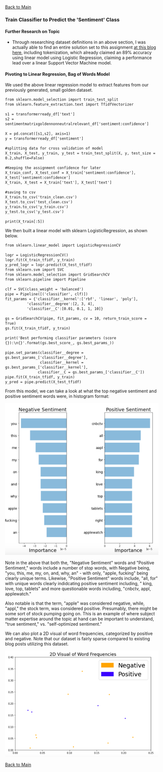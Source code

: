 [Back to Main](/README.md/)

### Train Classifier to Predict the 'Sentiment' Class

#### Further Research on Topic

* Through researching dataset definitions in an above section, I was actually able to find an entire solution set to this assignment [at this blog here](https://harrisonjansma.com/apple), including tokenization, which already claimed an 89% accuracy using linear model using Logistic Regression, claiming a performance lead over a linear Support Vector Machine model.

#### Pivoting to Linear Regression, Bag of Words Model

We used the above linear regression model to extract features from our previously generated, small golden dataset.

```
from sklearn.model_selection import train_test_split
from sklearn.feature_extraction.text import TfidfVectorizer

s1 = transformerready_df['text']
s2 = sentimentmatrixgoldennonneutralrelevant_df['sentiment:confidence']

X = pd.concat([s1,s2], axis=1)
y = transformerready_df['sentiment']

#splitting data for cross validation of model
X_train, X_test, y_train, y_test = train_test_split(X, y, test_size = 0.2,shuffle=False)

#Keeping the assignment confidence for later
X_train_conf, X_test_conf = X_train['sentiment:confidence'], X_test['sentiment:confidence']
X_train, X_test = X_train['text'], X_test['text']

#saving to csv
X_train.to_csv('train_clean.csv')
X_test.to_csv('test_clean.csv')
y_train.to_csv('y_train.csv')
y_test.to_csv('y_test.csv')

print(X_train[:5])

```

We then built a linear model with sklearn LogisticRegression, as shown below.

```
from sklearn.linear_model import LogisticRegressionCV

logr = LogisticRegressionCV()
logr.fit(X_train_tfidf, y_train)
y_pred_logr = logr.predict(X_test_tfidf)
from sklearn.svm import SVC
from sklearn.model_selection import GridSearchCV
from sklearn.pipeline import Pipeline

clf = SVC(class_weight = 'balanced')
pipe = Pipeline([('classifier', clf)])
fit_params = {'classifier__kernel':['rbf', 'linear', 'poly'],
          'classifier__degree':[2, 3, 4],
          'classifier__C':[0.01, 0.1, 1, 10]}

gs = GridSearchCV(pipe, fit_params, cv = 10, return_train_score = True)
gs.fit(X_train_tfidf, y_train)

print('Best performing classifier parameters (score {}):\n{}'.format(gs.best_score_, gs.best_params_))

pipe.set_params(classifier__degree = gs.best_params_['classifier__degree'],
                classifier__kernel = gs.best_params_['classifier__kernel'],
               classifier__C = gs.best_params_['classifier__C'])
pipe.fit(X_train_tfidf, y_train)
y_pred = pipe.predict(X_test_tfidf)
```

From this model, we can take a look at what the top negative sentiment and positive sentiment words were, in histogram format:

![Most Important Words Analysis](/assets/images/positivenegativecounts.png)

Note in the above that both the, "Negative Sentiment" words and "Positive Sentiment," words include a number of stop words, with Negative being, "you, this, me, my, on, and, why, an" - with only, "apple, fucking" being clearly unique terms. Likewise, "Positive Sentiment" words include, "all, for" with unique words clearly indidcating positive sentiment including, " king, love, top, tablets" and more questionable words including, "cnbctv, appl, applewatch."

Also notable is that the term, "apple" was considered negative, while, "appl," the stock term, was considered positive. Presumably, there might be some sort of stock pumping going on. This is an example of where subject matter expertise around the topic at hand can be important to understand, "true sentiment," vs. "self-optimized sentiment."

We can also plot a 2D visual of word frequencies, categorized by positive and negative. Note that our dataset is fairly sparse compared to existing blog posts utilizing this dataset.

![Word Frequencies](/assets/images/wordfrequencies.png)

[Back to Main](/README.md/)
